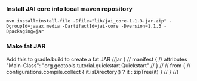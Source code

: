 ### Install JAI core into local maven repository

`mvn install:install-file -Dfile="lib/jai_core-1.1.3.jar.zip" -DgroupId=javax.media -DartifactId=jai-core -Dversion=1.1.3 -Dpackaging=jar`


### Make fat JAR
Add this to gradle.build to create a fat JAR
//jar {
//    manifest {
//        attributes "Main-Class": "org.geotools.tutorial.quickstart.Quickstart"
//    }
//
//    from {
//        configurations.compile.collect { it.isDirectory() ? it : zipTree(it) }
//    }
//}
